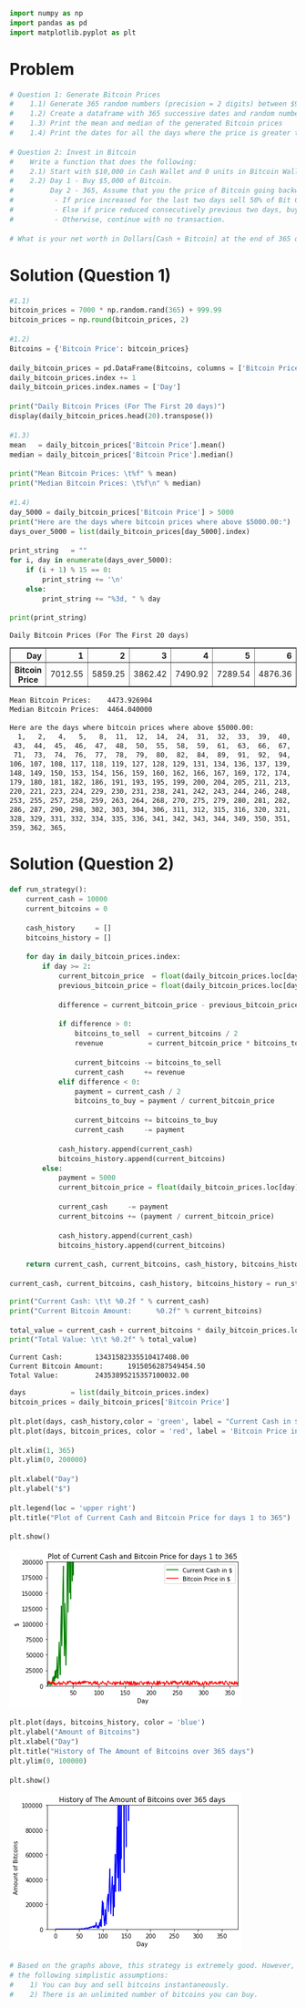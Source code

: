 ```python
import numpy as np
import pandas as pd
import matplotlib.pyplot as plt
```

# Problem


```python
# Question 1: Generate Bitcoin Prices
#    1.1) Generate 365 random numbers (precision = 2 digits) between $999.99 and $7,999.99 (Bitcoin Prices)
#    1.2) Create a dataframe with 365 successive dates and random numbers (Date, Random Numbers from 1.1)
#    1.3) Print the mean and median of the generated Bitcoin prices
#    1.4) Print the dates for all the days where the price is greater than $5,000

# Question 2: Invest in Bitcoin
#    Write a function that does the following:
#    2.1) Start with $10,000 in Cash Wallet and 0 units in Bitcoin Wallet.
#    2.2) Day 1 - Buy $5,000 of Bitcoin.
#         Day 2 - 365, Assume that you the price of Bitcoin going backward.
#          - If price increased for the last two days sell 50% of Bit Coin Wallet
#          - Else if price reduced consecutively previous two days, buy Bitcoin using 50% of cash wallet.
#          - Otherwise, continue with no transaction.

# What is your net worth in Dollars[Cash + Bitcoin] at the end of 365 days?
```

# Solution (Question 1)


```python
#1.1)
bitcoin_prices = 7000 * np.random.rand(365) + 999.99
bitcoin_prices = np.round(bitcoin_prices, 2)

#1.2)
Bitcoins = {'Bitcoin Price': bitcoin_prices}

daily_bitcoin_prices = pd.DataFrame(Bitcoins, columns = ['Bitcoin Price'])
daily_bitcoin_prices.index += 1
daily_bitcoin_prices.index.names = ['Day']

print("Daily Bitcoin Prices (For The First 20 days)")
display(daily_bitcoin_prices.head(20).transpose())

#1.3)
mean   = daily_bitcoin_prices['Bitcoin Price'].mean()
median = daily_bitcoin_prices['Bitcoin Price'].median()

print("Mean Bitcoin Prices: \t%f" % mean)
print("Median Bitcoin Prices: \t%f\n" % median)

#1.4)
day_5000 = daily_bitcoin_prices['Bitcoin Price'] > 5000
print("Here are the days where bitcoin prices where above $5000.00:")
days_over_5000 = list(daily_bitcoin_prices[day_5000].index)

print_string   = ""
for i, day in enumerate(days_over_5000):
    if (i + 1) % 15 == 0:
        print_string += '\n'
    else:
        print_string += "%3d, " % day

print(print_string)
```

    Daily Bitcoin Prices (For The First 20 days)



<div>

<table border="1" class="dataframe">
  <thead>
    <tr style="text-align: right;">
      <th>Day</th>
      <th>1</th>
      <th>2</th>
      <th>3</th>
      <th>4</th>
      <th>5</th>
      <th>6</th>
      <th>7</th>
      <th>8</th>
      <th>9</th>
      <th>10</th>
      <th>11</th>
      <th>12</th>
      <th>13</th>
      <th>14</th>
      <th>15</th>
      <th>16</th>
      <th>17</th>
      <th>18</th>
      <th>19</th>
      <th>20</th>
    </tr>
  </thead>
  <tbody>
    <tr>
      <th>Bitcoin Price</th>
      <td>7012.55</td>
      <td>5859.25</td>
      <td>3862.42</td>
      <td>7490.92</td>
      <td>7289.54</td>
      <td>4876.36</td>
      <td>4099.06</td>
      <td>5839.87</td>
      <td>4828.83</td>
      <td>1910.67</td>
      <td>7109.09</td>
      <td>7940.65</td>
      <td>2981.83</td>
      <td>5783.54</td>
      <td>1483.32</td>
      <td>4888.14</td>
      <td>1461.06</td>
      <td>2412.09</td>
      <td>1580.34</td>
      <td>4851.63</td>
    </tr>
  </tbody>
</table>
</div>


    Mean Bitcoin Prices: 	4473.926904
    Median Bitcoin Prices: 	4464.040000

    Here are the days where bitcoin prices where above $5000.00:
      1,   2,   4,   5,   8,  11,  12,  14,  24,  31,  32,  33,  39,  40,
     43,  44,  45,  46,  47,  48,  50,  55,  58,  59,  61,  63,  66,  67,
     71,  73,  74,  76,  77,  78,  79,  80,  82,  84,  89,  91,  92,  94,
    106, 107, 108, 117, 118, 119, 127, 128, 129, 131, 134, 136, 137, 139,
    148, 149, 150, 153, 154, 156, 159, 160, 162, 166, 167, 169, 172, 174,
    179, 180, 181, 182, 186, 191, 193, 195, 199, 200, 204, 205, 211, 213,
    220, 221, 223, 224, 229, 230, 231, 238, 241, 242, 243, 244, 246, 248,
    253, 255, 257, 258, 259, 263, 264, 268, 270, 275, 279, 280, 281, 282,
    286, 287, 290, 298, 302, 303, 304, 306, 311, 312, 315, 316, 320, 321,
    328, 329, 331, 332, 334, 335, 336, 341, 342, 343, 344, 349, 350, 351,
    359, 362, 365,


# Solution (Question 2)


```python
def run_strategy():
    current_cash = 10000
    current_bitcoins = 0

    cash_history     = []
    bitcoins_history = []

    for day in daily_bitcoin_prices.index:
        if day >= 2:
            current_bitcoin_price  = float(daily_bitcoin_prices.loc[day])
            previous_bitcoin_price = float(daily_bitcoin_prices.loc[day - 1])

            difference = current_bitcoin_price - previous_bitcoin_price

            if difference > 0:
                bitcoins_to_sell  = current_bitcoins / 2
                revenue           = current_bitcoin_price * bitcoins_to_sell

                current_bitcoins -= bitcoins_to_sell
                current_cash     += revenue
            elif difference < 0:
                payment = current_cash / 2
                bitcoins_to_buy = payment / current_bitcoin_price

                current_bitcoins += bitcoins_to_buy
                current_cash     -= payment

            cash_history.append(current_cash)
            bitcoins_history.append(current_bitcoins)
        else:
            payment = 5000
            current_bitcoin_price = float(daily_bitcoin_prices.loc[day])

            current_cash     -= payment
            current_bitcoins += (payment / current_bitcoin_price)

            cash_history.append(current_cash)
            bitcoins_history.append(current_bitcoins)

    return current_cash, current_bitcoins, cash_history, bitcoins_history

current_cash, current_bitcoins, cash_history, bitcoins_history = run_strategy()
```


```python
print("Current Cash: \t\t %0.2f " % current_cash)
print("Current Bitcoin Amount:      %0.2f" % current_bitcoins)

total_value = current_cash + current_bitcoins * daily_bitcoin_prices.loc[day]
print("Total Value: \t\t %0.2f" % total_value)
```

    Current Cash: 		 13431582335510417408.00
    Current Bitcoin Amount:      1915056287549454.50
    Total Value: 		 24353895215357100032.00



```python
days           = list(daily_bitcoin_prices.index)
bitcoin_prices = daily_bitcoin_prices['Bitcoin Price']

plt.plot(days, cash_history,color = 'green', label = "Current Cash in $")
plt.plot(days, bitcoin_prices, color = 'red', label = 'Bitcoin Price in $')

plt.xlim(1, 365)
plt.ylim(0, 200000)

plt.xlabel("Day")
plt.ylabel("$")

plt.legend(loc = 'upper right')
plt.title("Plot of Current Cash and Bitcoin Price for days 1 to 365")

plt.show()

```


![png](output_8_0.png)



```python
plt.plot(days, bitcoins_history, color = 'blue')
plt.ylabel("Amount of Bitcoins")
plt.xlabel("Day")
plt.title("History of The Amount of Bitcoins over 365 days")
plt.ylim(0, 100000)

plt.show()
```


![png](output_9_0.png)



```python
# Based on the graphs above, this strategy is extremely good. However, this strategy is too simplistic because of the strategy implicitely uses
# the following simplistic assumptions:
#    1) You can buy and sell bitcoins instantaneously.
#    2) There is an unlimited number of bitcoins you can buy.
```
